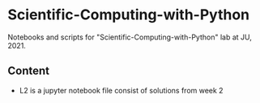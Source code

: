 # Scientific-Computing-with-Python

Notebooks and scripts for "Scientific-Computing-with-Python" lab at JU, 2021. 

## Content

* L2 is a jupyter notebook file consist of solutions from week 2
